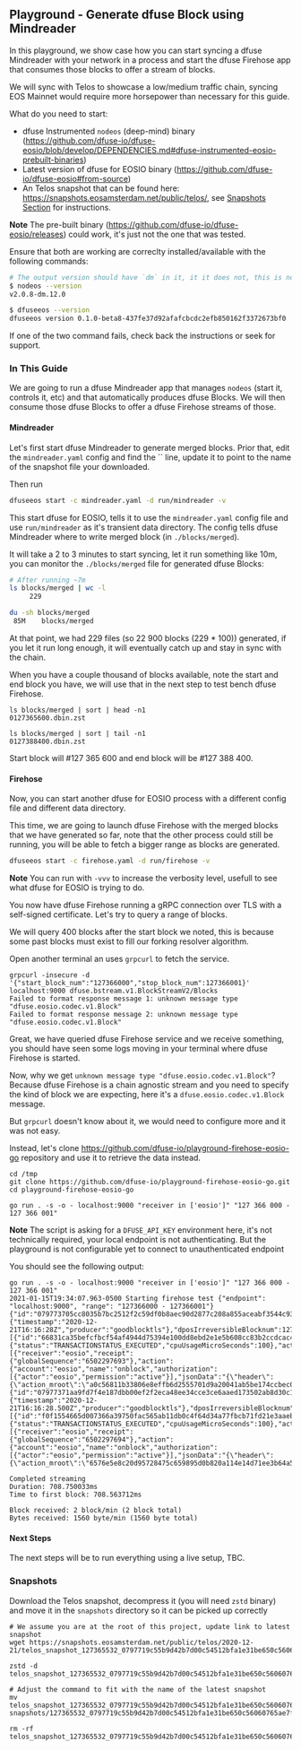 ## Playground - Generate dfuse Block using Mindreader

In this playground, we show case how you can start syncing a dfuse Mindreader with your network
in a process and start the dfuse Firehose app that consumes those blocks to offer a stream of blocks.

We will sync with Telos to showcase a low/medium traffic chain, syncing EOS Mainnet would require
more horsepower than necessary for this guide.

What do you need to start:
- dfuse Instrumented `nodeos` (deep-mind) binary (https://github.com/dfuse-io/dfuse-eosio/blob/develop/DEPENDENCIES.md#dfuse-instrumented-eosio-prebuilt-binaries)
- Latest version of dfuse for EOSIO binary (https://github.com/dfuse-io/dfuse-eosio#from-source)
- An Telos snapshot that can be found here: https://snapshots.eosamsterdam.net/public/telos/, see [Snapshots Section](#snapshot) for instructions.

**Note** The pre-built binary (https://github.com/dfuse-io/dfuse-eosio/releases) could work, it's just
not the one that was tested.

Ensure that both are working are correclty installed/available with the following commands:

```bash
# The output version should have `dm` in it, it it does not, this is not a dfuse Instrumented `nodeos` process
$ nodeos --version
v2.0.8-dm.12.0

$ dfuseeos --version
dfuseeos version 0.1.0-beta8-437fe37d92afafcbcdc2efb850162f3372673bf0
```

If one of the two command fails, check back the instructions or seek for support.

### In This Guide

We are going to run a dfuse Mindreader app that manages `nodeos` (start it, controls it, etc) and that
automatically produces dfuse Blocks. We will then consume those dfuse Blocks to offer a dfuse Firehose
streams of those.

#### Mindreader

Let's first start dfuse Mindreader to generate merged blocks. Prior that, edit the `mindreader.yaml`
config and find the `` line, update it to point to the name of the snapshot file your downloaded.

Then run

```bash
dfuseeos start -c mindreader.yaml -d run/mindreader -v
```

This start dfuse for EOSIO, tells it to use the `mindreader.yaml` config file and use `run/mindreader` as
it's transient data directory. The config tells dfuse Mindreader where to write merged block (in `./blocks/merged`).

It will take a 2 to 3 minutes to start syncing, let it run something like 10m, you can monitor the `./blocks/merged`
file for generated dfuse Blocks:

```bash
# After running ~7m
ls blocks/merged | wc -l
     229

du -sh blocks/merged
 85M	blocks/merged
```

At that point, we had 229 files (so 22 900 blocks (229 * 100)) generated, if you let it run long enough, it
will eventually catch up and stay in sync with the chain.

When you have a couple thousand of blocks available, note the start and end block you have, we will use that
in the next step to test bench dfuse Firehose.

```
ls blocks/merged | sort | head -n1
0127365600.dbin.zst

ls blocks/merged | sort | tail -n1
0127388400.dbin.zst
```

Start block will #127 365 600 and end block will be #127 388 400.

#### Firehose

Now, you can start another dfuse for EOSIO process with a different config file and
different data directory.

This time, we are going to launch dfuse Firehose with the merged blocks that we have
generated so far, note that the other process could still be running, you will be able
to fetch a bigger range as blocks are generated.

```bash
dfuseeos start -c firehose.yaml -d run/firehose -v
```

**Note** You can run with `-vvv` to increase the verbosity level, usefull to see what
dfuse for EOSIO is trying to do.

You now have dfuse Firehose running a gRPC connection over TLS with a self-signed
certificate. Let's try to query a range of blocks.

We will query 400 blocks after the start block we noted, this is because some past
blocks must exist to fill our forking resolver algorithm.

Open another terminal an uses `grpcurl` to fetch the service.

```
grpcurl -insecure -d '{"start_block_num":"127366000","stop_block_num":127366001}' localhost:9000 dfuse.bstream.v1.BlockStreamV2/Blocks
Failed to format response message 1: unknown message type "dfuse.eosio.codec.v1.Block"
Failed to format response message 2: unknown message type "dfuse.eosio.codec.v1.Block"
```

Great, we have queried dfuse Firehose service and we receive something, you should have
seen some logs moving in your terminal where dfuse Firehose is started.

Now, why we get `unknown message type "dfuse.eosio.codec.v1.Block"`? Because dfuse Firehose
is a chain agnostic stream and you need to specify the kind of block we are expecting, here
it's a `dfuse.eosio.codec.v1.Block` message.

But `grpcurl` doesn't know about it, we would need to configure more and it was not easy.

Instead, let's clone https://github.com/dfuse-io/playground-firehose-eosio-go repository
and use it to retrieve the data instead.

```
cd /tmp
git clone https://github.com/dfuse-io/playground-firehose-eosio-go.git
cd playground-firehose-eosio-go

go run . -s -o - localhost:9000 "receiver in ['eosio']" "127 366 000 - 127 366 001"
```

**Note** The script is asking for a `DFUSE_API_KEY` environment here, it's not technically
required, your local endpoint is not authenticating. But the playground is not configurable
yet to connect to unauthenticated endpoint

You should see the following output:

```
go run . -s -o - localhost:9000 "receiver in ['eosio']" "127 366 000 - 127 366 001"
2021-01-15T19:34:07.963-0500 Starting firehose test {"endpoint": "localhost:9000", "range": "127366000 - 127366001"}
{"id":"079773705cc8035b7bc2512f2c59df0b8aec90d2877c208a855aceabf3544c93","number":127366000,"header":{"timestamp":"2020-12-21T16:16:28Z","producer":"goodblocktls"},"dposIrreversibleBlocknum":127365667,"filteredTransactionTraces":[{"id":"66831ca35befcfbcf54af4944d75394e100dd8ebd2e1e5b608cc83b2ccdcac40","receipt":{"status":"TRANSACTIONSTATUS_EXECUTED","cpuUsageMicroSeconds":100},"actionTraces":[{"receiver":"eosio","receipt":{"globalSequence":"6502297693"},"action":{"account":"eosio","name":"onblock","authorization":[{"actor":"eosio","permission":"active"}],"jsonData":"{\"header\":{\"action_mroot\":\"a0c56811b33806e8effb6d2555701d9a20041ab5be174ccbec0098e6457527aa\",\"confirmed\":0,\"new_producers\":null,\"previous\":\"0797736ea8eaa4a31d762f3c1b35dcd6d693bf852bc612e3cbffd608112f6b90\",\"producer\":\"goodblocktls\",\"schedule_version\":2366,\"timestamp\":1323765175,\"transaction_mroot\":\"3dd8731544f9ce4ef5df935124052b8796157c2411d97d8d18a613b65cdf2bab\"}}"},"actionOrdinal":1}]}]}
{"id":"07977371aa9fd7f4e187dbb00ef2f2eca48ee34cce3ce6aaed173502ab8d30c1","number":127366001,"header":{"timestamp":"2020-12-21T16:16:28.500Z","producer":"goodblocktls"},"dposIrreversibleBlocknum":127365667,"filteredTransactionTraces":[{"id":"f0f1554665d007366a39750fac565ab11db0c4f64d34a77fbcb71fd21e3aaeb5","receipt":{"status":"TRANSACTIONSTATUS_EXECUTED","cpuUsageMicroSeconds":100},"actionTraces":[{"receiver":"eosio","receipt":{"globalSequence":"6502297694"},"action":{"account":"eosio","name":"onblock","authorization":[{"actor":"eosio","permission":"active"}],"jsonData":"{\"header\":{\"action_mroot\":\"6576e5e8c20d95728475c659895d0b820a114e14d71ee3b64a5717fac546a86e\",\"confirmed\":0,\"new_producers\":null,\"previous\":\"0797736fd82abd6f6ddacc920434199b61f6522f0b897e90cb75081cd7352eaf\",\"producer\":\"goodblocktls\",\"schedule_version\":2366,\"timestamp\":1323765176,\"transaction_mroot\":\"0000000000000000000000000000000000000000000000000000000000000000\"}}"},"actionOrdinal":1}]}]}

Completed streaming
Duration: 708.750033ms
Time to first block: 708.563712ms

Block received: 2 block/min (2 block total)
Bytes received: 1560 byte/min (1560 byte total)
```

#### Next Steps

The next steps will be to run everything using a live setup, TBC.

### Snapshots

Download the Telos snapshot, decompress it (you will need `zstd` binary) and move it in the
`snapshots` directory so it can be picked up correctly

```
# We assume you are at the root of this project, update link to latest snapshot
wget https://snapshots.eosamsterdam.net/public/telos/2020-12-21/telos_snapshot_127365532_0797719c55b9d42b7d00c54512bfa1e31be650c56060765ae7f93cfbf2c0b282.bin.zst

zstd -d telos_snapshot_127365532_0797719c55b9d42b7d00c54512bfa1e31be650c56060765ae7f93cfbf2c0b282.bin.zst

# Adjust the command to fit with the name of the latest snapshot
mv telos_snapshot_127365532_0797719c55b9d42b7d00c54512bfa1e31be650c56060765ae7f93cfbf2c0b282.bin snapshots/127365532_0797719c55b9d42b7d00c54512bfa1e31be650c56060765ae7f93cfbf2c0b282.bin

rm -rf telos_snapshot_127365532_0797719c55b9d42b7d00c54512bfa1e31be650c56060765ae7f93cfbf2c0b282.bin.zst
```